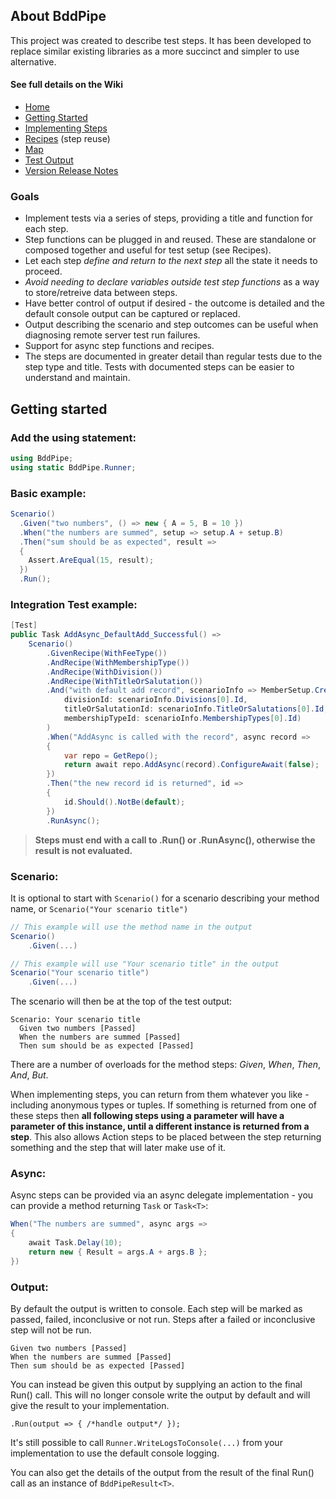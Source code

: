 ## About BddPipe ##

This project was created to describe test steps.  It has been developed to replace similar existing libraries as a more succinct and simpler to use alternative.

#### See full details on the Wiki ####
- [Home](https://github.com/CraigRice/BddPipe/wiki)
- [Getting Started](https://github.com/CraigRice/BddPipe/wiki/Getting-Started)
- [Implementing Steps](https://github.com/CraigRice/BddPipe/wiki/Implementing-Steps)
- [Recipes](https://github.com/CraigRice/BddPipe/wiki/Recipes) (step reuse)
- [Map](https://github.com/CraigRice/BddPipe/wiki/Recipes-and-Pipe-Map-Function)
- [Test Output](https://github.com/CraigRice/BddPipe/wiki/Test-Output,-Run-and-RunAsync)
- [Version Release Notes](https://github.com/CraigRice/BddPipe/wiki/Version-Release-Notes)

### Goals ###

- Implement tests via a series of steps, providing a title and function for each step.
- Step functions can be plugged in and reused. These are standalone or composed together and useful for test setup (see Recipes).
- Let each step _define and return to the next step_ all the state it needs to proceed.
- _Avoid needing to declare variables outside test step functions_ as a way to store/retreive data between steps.
- Have better control of output if desired - the outcome is detailed and the default console output can be captured or replaced.
- Output describing the scenario and step outcomes can be useful when diagnosing remote server test run failures.
- Support for async step functions and recipes.
- The steps are documented in greater detail than regular tests due to the step type and title. Tests with documented steps can be easier to understand and maintain.


## Getting started ##
### Add the using statement: ###
```C#
using BddPipe;
using static BddPipe.Runner;
```

### Basic example: ###

```C#
Scenario()
  .Given("two numbers", () => new { A = 5, B = 10 })
  .When("the numbers are summed", setup => setup.A + setup.B)
  .Then("sum should be as expected", result =>
  {
    Assert.AreEqual(15, result);
  })
  .Run();
```

### Integration Test example: ###

```C#
[Test]
public Task AddAsync_DefaultAdd_Successful() =>
    Scenario()
        .GivenRecipe(WithFeeType())
        .AndRecipe(WithMembershipType())
        .AndRecipe(WithDivision())
        .AndRecipe(WithTitleOrSalutation())
        .And("with default add record", scenarioInfo => MemberSetup.CreateDefaultAdd(
            divisionId: scenarioInfo.Divisions[0].Id,
            titleOrSalutationId: scenarioInfo.TitleOrSalutations[0].Id,
            membershipTypeId: scenarioInfo.MembershipTypes[0].Id)
        )
        .When("AddAsync is called with the record", async record =>
        {
            var repo = GetRepo();
            return await repo.AddAsync(record).ConfigureAwait(false);
        })
        .Then("the new record id is returned", id =>
        {
            id.Should().NotBe(default);
        })
        .RunAsync();
```

> **Steps must end with a call to .Run() or .RunAsync(), otherwise the result is not evaluated.**

### Scenario: ###

It is optional to start with `Scenario()` for a scenario describing your method name, or `Scenario("Your scenario title")`
        
```C#
// This example will use the method name in the output
Scenario()
    .Given(...)

// This example will use "Your scenario title" in the output
Scenario("Your scenario title")
    .Given(...)
```

The scenario will then be at the top of the test output:

```
Scenario: Your scenario title  
  Given two numbers [Passed]  
  When the numbers are summed [Passed]  
  Then sum should be as expected [Passed]  
```

There are a number of overloads for the method steps: _Given_, _When_, _Then_, _And_, _But_.

When implementing steps, you can return from them whatever you like - including anonymous types or tuples.
If something is returned from one of these steps then **all following steps using a parameter will have a parameter of this instance, until a different instance is returned from a step**.  This also allows Action steps to be placed between the step returning something and the step that will later make use of it.

### Async: ###

Async steps can be provided via an async delegate implementation - you can provide a method returning `Task` or `Task<T>`:

```C#
When("The numbers are summed", async args =>
{
    await Task.Delay(10);
    return new { Result = args.A + args.B };
})
```

### Output: ###

By default the output is written to console.  Each step will be marked as passed, failed, inconclusive or not run.
Steps after a failed or inconclusive step will not be run.

```
Given two numbers [Passed]  
When the numbers are summed [Passed]  
Then sum should be as expected [Passed]  
```

You can instead be given this output by supplying an action to the final Run() call.
This will no longer console write the output by default and will give the result to your implementation.

`.Run(output => { /*handle output*/ });`

It's still possible to call `Runner.WriteLogsToConsole(...)` from your implementation to use the default console logging.

You can also get the details of the output from the result of the final Run() call as an instance of `BddPipeResult<T>`.

